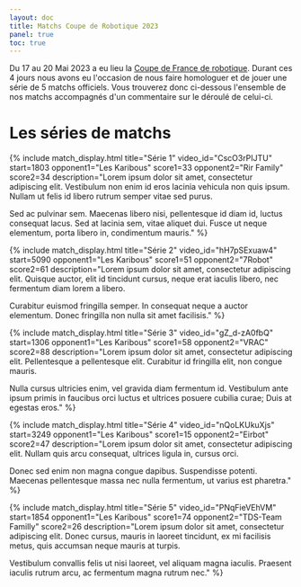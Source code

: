 ```yaml
---
layout: doc
title: Matchs Coupe de Robotique 2023
panel: true
toc: true
---
```


Du 17 au 20 Mai 2023 a eu lieu la [Coupe de France de robotique](https://www.coupederobotique.fr/). Durant ces 4 jours nous avons eu l'occasion de nous faire homologuer et de jouer une série de 5 matchs officiels. Vous trouverez donc ci-dessous l'ensemble de nos matchs accompagnés d'un commentaire sur le déroulé de celui-ci. 

# Les séries de matchs

{% include match_display.html 
title="Série 1" 
video_id="CscO3rPIJTU" 
start=1803 
opponent1="Les Karibous" 
score1=33 
opponent2="Rir Family" 
score2=34
description="Lorem ipsum dolor sit amet, consectetur adipiscing elit. Vestibulum non enim id eros lacinia vehicula non quis ipsum. Nullam ut felis id libero rutrum semper vitae sed purus.

Sed ac pulvinar sem. Maecenas libero nisi, pellentesque id diam id, luctus consequat lacus. Sed at lacinia sem, vitae aliquet dui. Fusce ut neque elementum, porta libero in, condimentum mauris." 
%}

{% include match_display.html 
title="Série 2" 
video_id="hH7pSExuaw4" 
start=5090 
opponent1="Les Karibous" 
score1=51 
opponent2="7Robot" 
score2=61 
description="Lorem ipsum dolor sit amet, consectetur adipiscing elit. Quisque auctor, elit id tincidunt cursus, neque erat iaculis libero, nec fermentum diam lorem a libero.

Curabitur euismod fringilla semper. In consequat neque a auctor elementum. Donec fringilla non nulla sit amet facilisis." 
%}

{% include match_display.html 
title="Série 3" 
video_id="gZ_d-zA0fbQ" 
start=1306 
opponent1="Les Karibous" 
score1=58 
opponent2="VRAC" 
score2=88 
description="Lorem ipsum dolor sit amet, consectetur adipiscing elit. Pellentesque a pellentesque elit. Curabitur id fringilla elit, non congue mauris.

Nulla cursus ultricies enim, vel gravida diam fermentum id. Vestibulum ante ipsum primis in faucibus orci luctus et ultrices posuere cubilia curae; Duis at egestas eros." 
%}

{% include match_display.html 
title="Série 4" 
video_id="nQoLKUkuXjs" 
start=3249 
opponent1="Les Karibous" 
score1=15 
opponent2="Eirbot" 
score2=47 
description="Lorem ipsum dolor sit amet, consectetur adipiscing elit. Nullam quis arcu consequat, ultrices ligula in, cursus orci.

Donec sed enim non magna congue dapibus. Suspendisse potenti. Maecenas pellentesque massa nec nulla fermentum, ut varius est pharetra." 
%}

{% include match_display.html 
title="Série 5" 
video_id="PNqFieVEhVM" 
start=1854 
opponent1="Les Karibous" 
score1=74 
opponent2="TDS-Team Familly" 
score2=26 
description="Lorem ipsum dolor sit amet, consectetur adipiscing elit. Donec cursus, mauris in laoreet tincidunt, ex mi facilisis metus, quis accumsan neque mauris at turpis.

Vestibulum convallis felis ut nisi laoreet, vel aliquam magna iaculis. Praesent iaculis rutrum arcu, ac fermentum magna rutrum nec." 
%}

